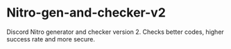 # Nitro-gen-and-checker-v2
Discord Nitro generator and checker version 2. Checks better codes, higher success rate and more secure.
